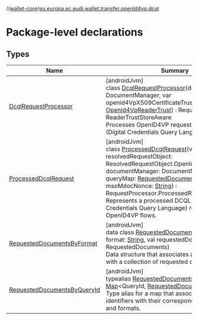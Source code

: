 //[wallet-core](../../index.md)/[eu.europa.ec.eudi.wallet.transfer.openId4vp.dcql](index.md)

# Package-level declarations

## Types

| Name | Summary |
|---|---|
| [DcqlRequestProcessor](-dcql-request-processor/index.md) | [androidJvm]<br>class [DcqlRequestProcessor](-dcql-request-processor/index.md)(documentManager: DocumentManager, var openid4VpX509CertificateTrust: [OpenId4VpReaderTrust](../eu.europa.ec.eudi.wallet.transfer.openId4vp/-open-id4-vp-reader-trust/index.md)) : RequestProcessor, ReaderTrustStoreAware<br>Processes OpenID4VP requests using DCQL (Digital Credentials Query Language). |
| [ProcessedDcqlRequest](-processed-dcql-request/index.md) | [androidJvm]<br>class [ProcessedDcqlRequest](-processed-dcql-request/index.md)(val resolvedRequestObject: ResolvedRequestObject.OpenId4VPAuthorization, documentManager: DocumentManager, queryMap: [RequestedDocumentsByQueryId](-requested-documents-by-query-id/index.md), val msoMdocNonce: [String](https://kotlinlang.org/api/latest/jvm/stdlib/kotlin-stdlib/kotlin/-string/index.html)) : RequestProcessor.ProcessedRequest.Success<br>Represents a processed DCQL (Digital Credentials Query Language) request for OpenID4VP flows. |
| [RequestedDocumentsByFormat](-requested-documents-by-format/index.md) | [androidJvm]<br>data class [RequestedDocumentsByFormat](-requested-documents-by-format/index.md)(val format: [String](https://kotlinlang.org/api/latest/jvm/stdlib/kotlin-stdlib/kotlin/-string/index.html), val requestedDocuments: RequestedDocuments)<br>Data structure that associates a document format with a collection of requested documents. |
| [RequestedDocumentsByQueryId](-requested-documents-by-query-id/index.md) | [androidJvm]<br>typealias [RequestedDocumentsByQueryId](-requested-documents-by-query-id/index.md) = [Map](https://kotlinlang.org/api/latest/jvm/stdlib/kotlin-stdlib/kotlin.collections/-map/index.html)&lt;QueryId, [RequestedDocumentsByFormat](-requested-documents-by-format/index.md)&gt;<br>Type alias for a map that associates DCQL query identifiers with their corresponding documents and formats. |
